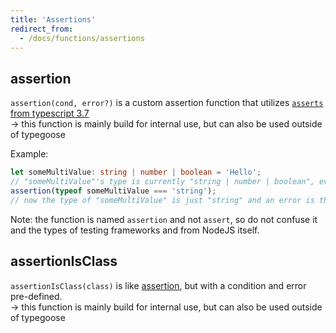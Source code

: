 ```yaml
---
title: 'Assertions'
redirect_from:
  - /docs/functions/assertions
---
```


## assertion

`assertion(cond, error?)` is a custom assertion function that utilizes [`asserts` from typescript 3.7](https://devblogs.microsoft.com/typescript/announcing-typescript-3-7/#assertion-functions)  
-> this function is mainly build for internal use, but can also be used outside of typegoose

Example:

```ts
let someMultiValue: string | number | boolean = 'Hello';
// "someMultiValue"'s type is currently "string | number | boolean", even with an string defined
assertion(typeof someMultiValue === 'string');
// now the type of "someMultiValue" is just "string" and an error is thrown if it is not an string
```

Note: the function is named `assertion` and not `assert`, so do not confuse it and the types of testing frameworks and from NodeJS itself.

## assertionIsClass

`assertionIsClass(class)` is like [assertion](#assertion), but with a condition and error pre-defined.  
-> this function is mainly build for internal use, but can also be used outside of typegoose
